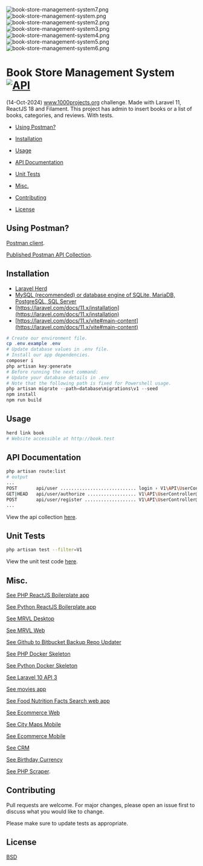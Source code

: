 <img src="https://github.com/kkamara/useful/blob/main/book-store-management-system7.png?raw=true" alt="book-store-management-system7.png" width=""/>

<img src="https://github.com/kkamara/useful/blob/main/book-store-management-system.png?raw=true" alt="book-store-management-system.png" width=""/>

<img src="https://github.com/kkamara/useful/blob/main/book-store-management-system2.png?raw=true" alt="book-store-management-system2.png" width=""/>

<img src="https://github.com/kkamara/useful/blob/main/book-store-management-system3.png?raw=true" alt="book-store-management-system3.png" width=""/>

<img src="https://github.com/kkamara/useful/blob/main/book-store-management-system4.png?raw=true" alt="book-store-management-system4.png" width=""/>

<img src="https://github.com/kkamara/useful/blob/main/book-store-management-system5.png?raw=true" alt="book-store-management-system5.png" width=""/>

<img src="https://github.com/kkamara/useful/blob/main/book-store-management-system6.png?raw=true" alt="book-store-management-system6.png" width=""/>

# Book Store Management System [![API](https://github.com/kkamara/book-store-management-system/actions/workflows/build.yml/badge.svg)](https://github.com/kkamara/book-store-management-system/actions/workflows/build.yml)

(14-Oct-2024) www.1000projects.org challenge. Made with Laravel 11, ReactJS 18 and Filament. This project has admin to insert books or a list of books, categories, and reviews. With tests.

* [Using Postman?](#postman)

* [Installation](#installation)

* [Usage](#usage)

* [API Documentation](#api-documentation)

* [Unit Tests](#unit-tests)

* [Misc.](#misc)

* [Contributing](#contributing)

* [License](#license)

<a name="postman"></a>
## Using Postman?

[Postman client](https://www.postman.com/).

[Published Postman API Collection](https://documenter.getpostman.com/view/17125932/2sAXxTcAoD).

## Installation

* [Laravel Herd](https://herd.laravel.com)
* [MySQL (recommended) or database engine of SQLite, MariaDB, PostgreSQL, SQL Server](https://laravel.com/docs/11.x/database#introduction)
* [https://laravel.com/docs/11.x/installation](https://laravel.com/docs/11.x/installation)
* [https://laravel.com/docs/11.x/vite#main-content](https://laravel.com/docs/11.x/vite#main-content)

```powershell
# Create our environment file.
cp .env.example .env
# Update database values in .env file.
# Install our app dependencies.
composer i
php artisan key:generate
# Before running the next command:
# Update your database details in .env
# Note that the following path is fixed for Powershell usage.
php artisan migrate --path=database\migrations\v1 --seed
npm install
npm run build
```

## Usage

```bash
herd link book
# Website accessible at http://book.test
```

## API Documentation

```bash
php artisan route:list
# output
...
POST       api/user ............................ login › V1\API\UserController@login
GET|HEAD   api/user/authorize .................. V1\API\UserController@authorizeUser
POST       api/user/register ................... V1\API\UserController@register
...
```

View the api collection [here](https://documenter.getpostman.com/view/17125932/TzzAKvVe).

## Unit Tests

```bash
php artisan test --filter=V1
```

View the unit test code [here](https://raw.githubusercontent.com/kkamara/php-reactjs-boilerplate/main/tests/Unit/Api/UsersTest.php).

## Misc.

[See PHP ReactJS Boilerplate app](https://github.com/kkamara/php-reactjs-boilerplate)

[See Python ReactJS Boilerplate app](https://github.com/kkamara/python-reactjs-boilerplate)

[See MRVL Desktop](https://github.com/kkamara/mrvl-desktop)

[See MRVL Web](https://github.com/kkamara/mrvl-web)

[See Github to Bitbucket Backup Repo Updater](https://github.com/kkamara/ghbbupdater)

[See PHP Docker Skeleton](https://github.com/kkamara/php-docker-skeleton)

[See Python Docker Skeleton](https://github.com/kkamara/python-docker-skeleton)

[See Laravel 10 API 3](https://github.com/kkamara/laravel-10-api-3)

[See movies app](https://github.com/kkamara/movies)

[See Food Nutrition Facts Search web app](https://github.com/kkamara/food-nutrition-facts-search-web-app)

[See Ecommerce Web](https://github.com/kkamara/ecommerce-web)

[See City Maps Mobile](https://github.com/kkamara/city-maps-mobile)

[See Ecommerce Mobile](https://github.com/kkamara/ecommerce-mobile)

[See CRM](https://github.com/kkamara/crm)

[See Birthday Currency](https://github.com/kkamara/birthday-currency)

[See PHP Scraper](https://github.com/kkamara/php-scraper).

## Contributing
Pull requests are welcome. For major changes, please open an issue first to discuss what you would like to change.

Please make sure to update tests as appropriate.

## License
[BSD](https://opensource.org/licenses/BSD-3-Clause)
